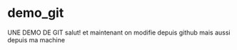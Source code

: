 # demo_git
UNE DEMO DE GIT salut!
et maintenant on modifie depuis github
 mais aussi depuis ma machine
